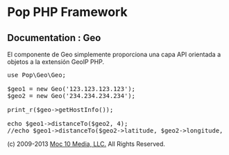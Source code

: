 Pop PHP Framework
=================

Documentation : Geo
-------------------

El componente de Geo simplemente proporciona una capa API orientada a objetos a la extensión GeoIP PHP.

<pre>
use Pop\Geo\Geo;

$geo1 = new Geo('123.123.123.123');
$geo2 = new Geo('234.234.234.234');

print_r($geo->getHostInfo());

echo $geo1->distanceTo($geo2, 4);
//echo $geo1->distanceTo($geo2->latitude, $geo2->longitude, 4);
</pre>

(c) 2009-2013 [Moc 10 Media, LLC.](http://www.moc10media.com) All Rights Reserved.
